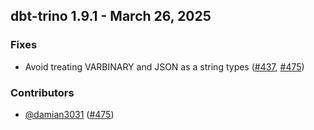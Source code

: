 ## dbt-trino 1.9.1 - March 26, 2025
### Fixes
- Avoid treating VARBINARY and JSON as a string types ([#437](https://github.com/starburstdata/dbt-trino/issues/437), [#475](https://github.com/starburstdata/dbt-trino/pull/475))

### Contributors
- [@damian3031](https://github.com/damian3031) ([#475](https://github.com/starburstdata/dbt-trino/pull/475))
